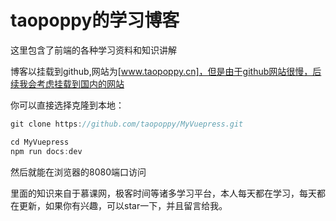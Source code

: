 # taopoppy的学习博客

这里包含了前端的各种学习资料和知识讲解

博客以挂载到github,网站为[www.taopoppy.cn]，但是由于github网站很慢，后续我会考虑挂载到国内的网站

你可以直接选择克隆到本地：
```javascript
git clone https://github.com/taopoppy/MyVuepress.git

cd MyVuepress
npm run docs:dev
```
然后就能在浏览器的8080端口访问

里面的知识来自于慕课网，极客时间等诸多学习平台，本人每天都在学习，每天都在更新，如果你有兴趣，可以star一下，并且留言给我。